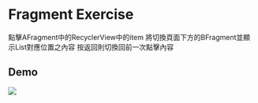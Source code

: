 # Fragment Exercise

點擊AFragment中的RecyclerView中的item
將切換頁面下方的BFragment並顯示List對應位置之內容
按返回則切換回前一次點擊內容

## Demo

![](https://i.imgur.com/J4UphCC.gif)
